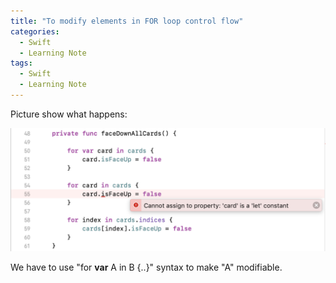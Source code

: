```yaml
---
title: "To modify elements in FOR loop control flow"
categories:
  - Swift
  - Learning Note
tags:
  - Swift
  - Learning Note
---
```


Picture show what happens:

![0711-1](/assets/images/Screenshot-2019-07-11-19.58.21.png)

We have to use "for **var** A in B {..}" syntax to make "A" modifiable.